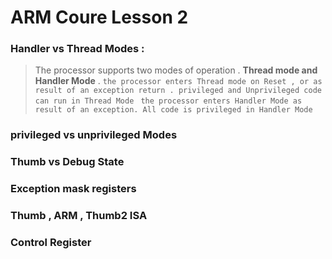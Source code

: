 # ARM Coure Lesson 2

### Handler vs Thread Modes :
>The processor supports two modes of operation . **Thread mode and Handler Mode** .
`the processor enters Thread mode on Reset , or as result of an exception return . privileged and Unprivileged code can run in Thread Mode `
`the processor enters Handler Mode as result of an exception. All code is privileged in Handler Mode`

### privileged vs unprivileged Modes

### Thumb vs Debug State


### Exception mask registers 

### Thumb , ARM , Thumb2 ISA

### Control Register




